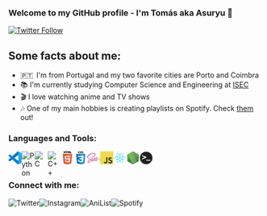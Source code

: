 ### Welcome to my GitHub profile - I'm Tomás aka Asuryu 👋

[![Twitter Follow](https://img.shields.io/twitter/follow/TomasVDCouto)](https://img.shields.io/twitter/follow/TomasVDCouto)



## Some facts about me:
- 🇵🇹 I'm from Portugal and my two favorite cities are Porto and Coimbra
- 📚 I'm currently studying Computer Science and Engineering at [ISEC][isec]
- 🎬 I love watching anime and TV shows
- 🎶 One of my main hobbies is creating playlists on Spotify. Check [them][spotify] out!



### Languages and Tools:
<img align="left" alt="Visual Studio Code" width="26px" src="https://raw.githubusercontent.com/github/explore/80688e429a7d4ef2fca1e82350fe8e3517d3494d/topics/visual-studio-code/visual-studio-code.png" />
<img align="left" alt="Python" width="26px" src="https://cdn.icon-icons.com/icons2/1508/PNG/512/python_104451.png" />
<img align="left" alt="C" width="26px" src="https://cdn.icon-icons.com/icons2/2415/PNG/512/c_original_logo_icon_146611.png" />
<img align="left" alt="C++" width="26px" src="https://upload.wikimedia.org/wikipedia/commons/thumb/1/18/ISO_C%2B%2B_Logo.svg/1822px-ISO_C%2B%2B_Logo.svg.png" />
<img align="left" alt="HTML5" width="26px" src="https://raw.githubusercontent.com/github/explore/80688e429a7d4ef2fca1e82350fe8e3517d3494d/topics/html/html.png" />
<img align="left" alt="CSS3" width="26px" src="https://raw.githubusercontent.com/github/explore/80688e429a7d4ef2fca1e82350fe8e3517d3494d/topics/css/css.png" />
<img align="left" alt="Sass" width="26px" src="https://raw.githubusercontent.com/github/explore/80688e429a7d4ef2fca1e82350fe8e3517d3494d/topics/sass/sass.png" />
<img align="left" alt="JavaScript" width="26px" src="https://raw.githubusercontent.com/github/explore/80688e429a7d4ef2fca1e82350fe8e3517d3494d/topics/javascript/javascript.png" />
<img align="left" alt="React" width="26px" src="https://raw.githubusercontent.com/github/explore/80688e429a7d4ef2fca1e82350fe8e3517d3494d/topics/react/react.png" />
<img align="left" alt="Node.js" width="26px" src="https://raw.githubusercontent.com/github/explore/80688e429a7d4ef2fca1e82350fe8e3517d3494d/topics/nodejs/nodejs.png" />
<img align="left" alt="Terminal" width="26px" src="https://raw.githubusercontent.com/github/explore/80688e429a7d4ef2fca1e82350fe8e3517d3494d/topics/terminal/terminal.png" />
<br />
<br />



### Connect with me:
[<img align="left" alt="Twitter" height="22px" src="https://upload.wikimedia.org/wikipedia/sco/thumb/9/9f/Twitter_bird_logo_2012.svg/1200px-Twitter_bird_logo_2012.svg.png" />][twitter]
[<img align="left" alt="Instagram" height="24px" src="https://upload.wikimedia.org/wikipedia/commons/thumb/e/e7/Instagram_logo_2016.svg/2048px-Instagram_logo_2016.svg.png" />][instagram]
[<img align="left" alt="AniList" height="24px" src="https://anilist.co/img/icons/android-chrome-512x512.png" />][anilist]
[<img align="left" alt="Spotify" height="24px" src="https://upload.wikimedia.org/wikipedia/commons/thumb/b/bc/Antu_spotify.svg/1200px-Antu_spotify.svg.png" />][spotify]
<br />



[spotify]: https://open.spotify.com/user/dc6z2c2jrpuh302ct04janhhh
[isec]: https://www.isec.pt/
[twitter]: https://twitter.com/TomasVDCouto
[anilist]: https://anilist.co/user/RedExtremePT
[instagram]: https://www.instagram.com/tomasvdcouto/
